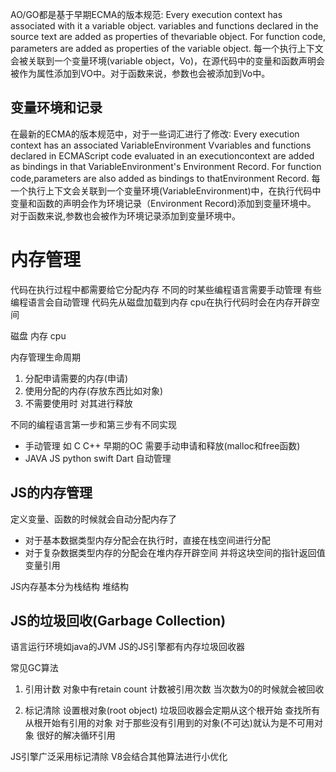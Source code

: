 


AO/GO都是基于早期ECMA的版本规范:
Every execution context has associated with it a variable object. variables and functions declared in the source text are added as properties of thevariable object. For function code, parameters are added as properties of the variable object.
每一个执行上下文会被关联到一个变量环境(variable object，Vo)，在源代码中的变量和函数声明会被作为属性添加到VO中。对于函数来说，参数也会被添加到Vo中。


## 变量环境和记录
在最新的ECMA的版本规范中，对于一些词汇进行了修改∶
Every execution context has an associated VariableEnvironment Vvariables and functions declared in ECMAScript code evaluated in an executioncontext are added as bindings in that VariableEnvironment's Environment Record. For function code,parameters are also added as bindings to thatEnvironment Record.
每一个执行上下文会关联到一个变量环境(VariableEnvironment)中，在执行代码中变量和函数的声明会作为环境记录（Environment Record)添加到变量环境中。
对于函数来说,参数也会被作为环境记录添加到变量环境中。



# 内存管理
代码在执行过程中都需要给它分配内存
不同的时某些编程语言需要手动管理 有些编程语言会自动管理
代码先从磁盘加载到内存 cpu在执行代码时会在内存开辟空间

磁盘 内存  cpu


内存管理生命周期
1. 分配申请需要的内存(申请)
2. 使用分配的内存(存放东西比如对象)
3. 不需要使用时 对其进行释放


不同的编程语言第一步和第三步有不同实现
- 手动管理 如 C C++ 早期的OC 需要手动申请和释放(malloc和free函数)
- JAVA JS python swift Dart 自动管理


## JS的内存管理
定义变量、函数的时候就会自动分配内存了

- 对于基本数据类型内存分配会在执行时，直接在栈空间进行分配
- 对于复杂数据类型内存的分配会在堆内存开辟空间 并将这块空间的指针返回值变量引用

 
JS内存基本分为栈结构 堆结构

## JS的垃圾回收(Garbage Collection)

语言运行环境如java的JVM JS的JS引擎都有内存垃圾回收器

常见GC算法
1. 引用计数 
对象中有retain count 计数被引用次数
当次数为0的时候就会被回收

2. 标记清除
设置根对象(root object) 垃圾回收器会定期从这个根开始 查找所有从根开始有引用的对象 
对于那些没有引用到的对象(不可达)就认为是不可用对象
很好的解决循环引用

JS引擎广泛采用标记清除
V8会结合其他算法进行小优化